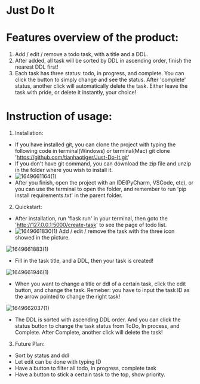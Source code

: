 # Just Do It
 

# Features overview of the product:
1. Add / edit / remove a todo task, with a title and a DDL.
2. After added, all task will be sorted by DDL in ascending order, finish the nearest DDL first!
3. Each task has three status: todo, in progress, and complete. You can click the button to simply change and see the status. After 'complete' status, another click will automatically delete the task. Either leave the task with pride, or delete it instantly, your choice!

# Instruction of usage:
1. Installation:
- If you have installed git, you can clone the project with typing the following code in terminal(Windows) or terminal(Mac) git clone 'https://github.com/tianhaotiger/Just-Do-It.git'
- If you don't have git command, you can download the zip file and unzip in the folder where you wish to install it.
- ![1649661164(1)](https://user-images.githubusercontent.com/62366288/162684011-8d4c1c4b-10f9-4618-99f3-e3b35bb289f8.png)
- After you finish, open the project with an IDE(PyCharm, VSCode, etc), or you can use the terminal to open the folder, and remember to run 'pip install requirements.txt' in the parent folder.

2. Quickstart:
- After installation, run 'flask run' in your terminal, then goto the 'http://127.0.0.1:5000/create-task' to see the page of todo list.
- ![1649661830(1)](https://user-images.githubusercontent.com/62366288/162685642-db6a8aef-ccfa-451e-8a2d-697457004ef1.png)
Add / edit / remove the task with the three icon showed in the picture.

![1649661883(1)](https://user-images.githubusercontent.com/62366288/162685788-fe7ca5c1-7d89-4e14-b1e6-bee48c0ceaea.png)

- Fill in the task title, and a DDL, then your task is created!

![1649661946(1)](https://user-images.githubusercontent.com/62366288/162685962-70860fef-bbac-472e-8807-07aec286fbcc.png)

- When you want to change a title or ddl of a certain task, click the edit button, and change the task. Remeber: you have to input the task ID as the arrow pointed to change the right task!

![1649662037(1)](https://user-images.githubusercontent.com/62366288/162686190-d5e370bf-2de9-46f0-94a2-ce7f74e19dfd.png)

- The DDL is sorted with ascending DDL order. And you can click the status button to change the task status from ToDo, In process, and Complete. After Complete, another click will delete the task!


3. Future Plan:
- Sort by status and ddl
- Let edit can be done with typing ID
- Have a button to filter all todo, in progress, complete task
- Have a button to stick a certain task to the top, show priority.
